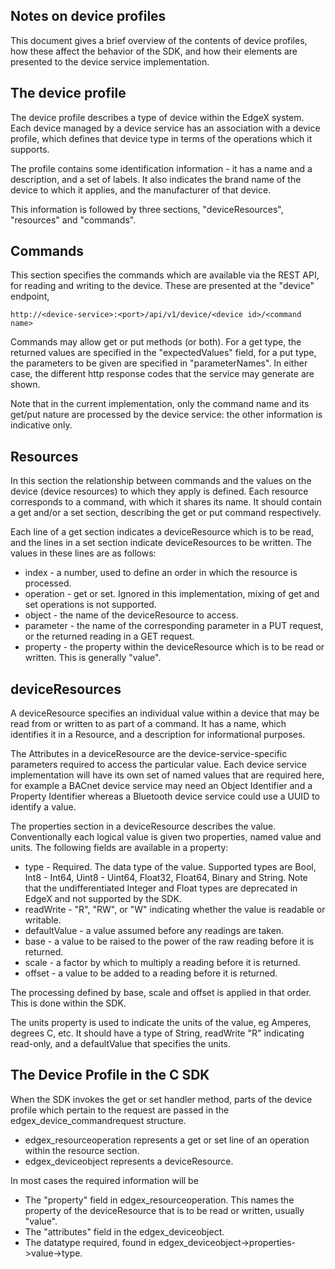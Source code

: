Notes on device profiles
------------------------

This document gives a brief overview of the contents of device profiles, how
these affect the behavior of the SDK, and how their elements are presented to
the device service implementation.

The device profile
------------------

The device profile describes a type of device within the EdgeX system. Each
device managed by a device service has an association with a device profile,
which defines that device type in terms of the operations which it supports.

The profile contains some identification information - it has a name and
a description, and a set of labels. It also indicates the brand name of the
device to which it applies, and the manufacturer of that device.

This information is followed by three sections, "deviceResources", "resources"
and "commands".

Commands
--------

This section specifies the commands which are available via the REST API, for
reading and writing to the device. These are presented at the "device" endpoint,
```
http://<device-service>:<port>/api/v1/device/<device id>/<command name>
```
Commands may allow get or put methods (or both). For a get type, the returned
values are specified in the "expectedValues" field, for a put type, the
parameters to be given are specified in "parameterNames". In either case, the
different http response codes that the service may generate are shown.

Note that in the current implementation, only the command name and its get/put
nature are processed by the device service: the other information is indicative
only.

Resources
---------

In this section the relationship between commands and the values on the device
(device resources) to which they apply is defined. Each resource corresponds
to a command, with which it shares its name. It should contain a get and/or a
set section, describing the get or put command respectively.

Each line of a get section indicates a deviceResource which is to be read, and
the lines in a set section indicate deviceResources to be written. The values
in these lines are as follows:

* index - a number, used to define an order in which the resource is processed.
* operation - get or set. Ignored in this implementation, mixing of get and set
operations is not supported.
* object - the name of the deviceResource to access.
* parameter - the name of the corresponding parameter in a PUT request, or the
returned reading in a GET request.
* property - the property within the deviceResource which is to be read or
written. This is generally "value".

deviceResources
---------------

A deviceResource specifies an individual value within a device that may be
read from or written to as part of a command. It has a name, which identifies
it in a Resource, and a description for informational purposes.

The Attributes in a deviceResource are the device-service-specific parameters
required to access the particular value. Each device service implementation
will have its own set of named values that are required here, for example a
BACnet device service may need an Object Identifier and a Property Identifier
whereas a Bluetooth device service could use a UUID to identify a value.

The properties section in a deviceResource describes the value. Conventionally
each logical value is given two properties, named value and units. The
following fields are available in a property:

* type - Required. The data type of the value. Supported types are Bool,
Int8 - Int64, Uint8 - Uint64, Float32, Float64, Binary and String. Note that the
undifferentiated Integer and Float types are deprecated in EdgeX and not
supported by the SDK.
* readWrite - "R", "RW", or "W" indicating whether the value is readable or
writable.
* defaultValue - a value assumed before any readings are taken.
* base - a value to be raised to the power of the raw reading before it is returned.
* scale - a factor by which to multiply a reading before it is returned.
* offset - a value to be added to a reading before it is returned.

The processing defined by base, scale and offset is applied in that order. This
is done within the SDK.

The units property is used to indicate the units of the value, eg Amperes,
degrees C, etc. It should have a type of String, readWrite "R" indicating
read-only, and a defaultValue that specifies the units.

The Device Profile in the C SDK
-------------------------------

When the SDK invokes the get or set handler method, parts of the device profile
which pertain to the request are passed in the edgex_device_commandrequest
structure.

* edgex_resourceoperation represents a get or set line of an operation within
the resource section.
* edgex_deviceobject represents a deviceResource.

In most cases the required information will be

* The "property" field in edgex_resourceoperation. This names the property of
the deviceResource that is to be read or written, usually "value".
* The "attributes" field in the edgex_deviceobject.
* The datatype required, found in edgex_deviceobject->properties->value->type.

